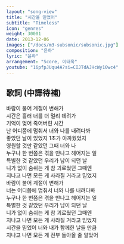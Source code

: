 ```yaml
---
layout: "song-view"
title: "시간을 믿었어"
subtitle: "Timeless"
icon: "genres"
weight: 30001
date: 2013-12-06
images: ["/docs/m3-subsonic/subsonic.jpg"]
composition: "윤하"
lyric: "윤하"
arrangement: "Score, 이태욱"
youtube: "16pfpJUqu4A?si=CIJTdAJHcWy10wc4"
---
```


## 歌詞 (中譯待補)

바람이 불어 계절이 변해가  
시간은 흘러 너를 더 멀리 데려가  
기억이 멎어 죽어버린 시간  
난 어디쯤에 멈춰서 너와 나를 내려다봐  
좋았던 날이 있었지 1초가 아까웠었지  
영원할 것만 같았던 그때 너와 나  
누구나 한 번쯤은 겪을 만나고 헤어지는 일  
특별한 것 같았던 우리가 남이 되던 날  
니가 없이 숨쉬는 게 참 괴로웠던 그때엔  
지나고 나면 모든 게 사라질 거라고 믿었지  
바람이 불어 계절이 변해가  
너는 어디쯤에 멈춰서 너와 나를 내려다봐  
누구나 한 번쯤은 겪을 만나고 헤어지는 일  
특별한 것 같았던 우리가 남이 되던 날  
니가 없이 숨쉬는 게 참 괴로웠던 그때엔  
지나고 나면 모든 게 사라질 거라고 믿었지  
시간을 믿었어 너와 내가 함께한 날들 만큼  
지나고 나면 모든 게 전부 돌아올 줄 알았어  
